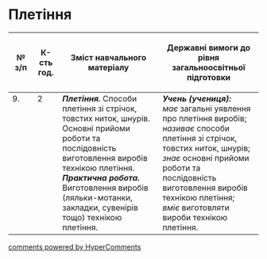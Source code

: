 <div id="hypercomments_widget" class="js-hypercomments-widget invisible"></div>

 # Плетіння

<table>
<thead>
  <tr>
    <th width="10%" align="center"><p>№ з/п</p></td>
    <th width="10%" align="center"><p>К-сть год.</p></td>
    <th width="40%" align="center"><p>Зміст навчального матеріалу</p></td>
    <th width="60%" align="center"><p>Державні вимоги до рівня загальноосвітньої підготовки</p></td>
  </tr>
</thead>
<tbody>
  <tr>
    <td width="10%" style="vertical-align:top !important;">
9.</td>
    <td width="10%" style="vertical-align:top !important;">
2</td>
    <td width="40%" style="vertical-align:top !important;">
<b><i>Плетіння.</i></b>  Способи плетіння зі стрічок, товстих ниток, шнурів. Основні прийоми роботи та послідовність виготовлення виробів технікою плетіння. <br>
<b><i>Практична робота.</i></b> <br>
Виготовлення виробів (ляльки-мотанки, закладки, сувенірів тощо) технікою плетіння.<br>
</td>
    <td width="60%" style="vertical-align:top !important;">
<i><b>Учень (учениця):</b></i><br>
<i>має</i> загальні уявлення про плетіння виробів;<br>
<i>називає</i> способи плетіння зі стрічок, товстих ниток, шнурів;<br>
<i>знає</i> основні прийоми роботи та послідовність виготовлення виробів технікою плетіння;<br>
<i>вміє</i> виготовляти вироби технікою плетіння.  <br>
</td>
  </tr>
</tbody>
</table>

<div class="js-hypercomments-container">
<a href="http://hypercomments.com" class="hc-link" title="comments widget">comments powered by HyperComments</a>
</div>
